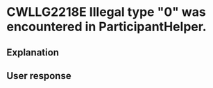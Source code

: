 # CWLLG2218E Illegal type "0" was encountered in ParticipantHelper.

## Explanation

## User response